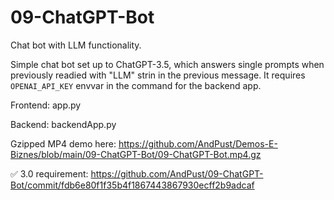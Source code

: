 # 09-ChatGPT-Bot
Chat bot with LLM functionality.

Simple chat bot set up to ChatGPT-3.5, which answers single prompts when previously readied with "LLM" strin in the previous message. It requires `OPENAI_API_KEY` envvar in the command for the backend app.

Frontend: app.py

Backend: backendApp.py

Gzipped MP4 demo here: https://github.com/AndPust/Demos-E-Biznes/blob/main/09-ChatGPT-Bot/09-ChatGPT-Bot.mp4.gz

✅ 3.0 requirement: https://github.com/AndPust/09-ChatGPT-Bot/commit/fdb6e80f1f35b4f1867443867930ecff2b9adcaf